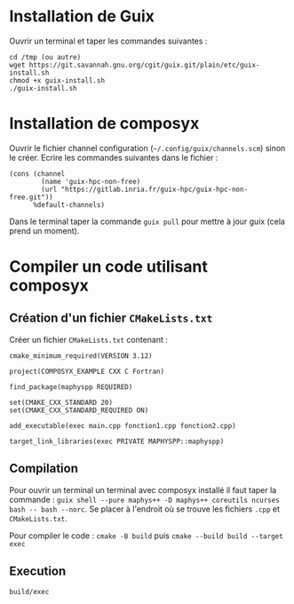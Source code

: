 # Installation de Guix

Ouvrir un terminal et taper les commandes suivantes :

```
cd /tmp (ou autre)
wget https://git.savannah.gnu.org/cgit/guix.git/plain/etc/guix-install.sh
chmod +x guix-install.sh
./guix-install.sh
```

# Installation de composyx

Ouvrir le fichier channel configuration (`~/.config/guix/channels.scm`) sinon le créer. Ecrire les commandes suivantes dans le fichier :

```
(cons (channel
        (name 'guix-hpc-non-free)
        (url "https://gitlab.inria.fr/guix-hpc/guix-hpc-non-free.git"))
      %default-channels)
```

Dans le terminal taper la commande `guix pull` pour mettre à jour guix (cela prend un moment).

# Compiler un code utilisant composyx

## Création d'un fichier `CMakeLists.txt`

Créer un fichier `CMakeLists.txt` contenant :

```
cmake_minimum_required(VERSION 3.12)

project(COMPOSYX_EXAMPLE CXX C Fortran)

find_package(maphyspp REQUIRED)

set(CMAKE_CXX_STANDARD 20)
set(CMAKE_CXX_STANDARD_REQUIRED ON)

add_executable(exec main.cpp fonction1.cpp fonction2.cpp)

target_link_libraries(exec PRIVATE MAPHYSPP::maphyspp)
```

## Compilation 

Pour ouvrir un terminal un terminal avec composyx installé il faut taper la commande :
`guix shell --pure maphys++ -D maphys++ coreutils ncurses bash -- bash --norc`.
Se placer à l'endroit où se trouve les fichiers `.cpp` et `CMakeLists.txt`.

Pour compiler le code :
`cmake -B build`
puis
`cmake --build build --target exec`

## Execution

`build/exec`






